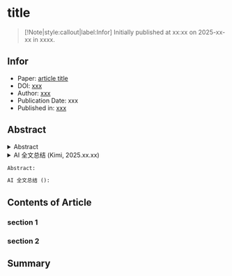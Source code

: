 # title

> [!Note|style:callout|label:Infor]
Initially published at xx:xx on 2025-xx-xx in xxxx.

## Infor 

- Paper: [article title]()
- DOI: [xxx](https://doi.org/)
- Author:  [xxx]()
- Publication Date: xxx
- Published in: [xxx]()

## Abstract





<details>
<summary>Abstract</summary>


</details>
<div>





<details>
<summary>AI 全文总结 (Kimi, 2025.xx.xx)</summary>


</details>
</div>



``` txt
Abstract: 


```

``` txt
AI 全文总结 (): 


```








## Contents of Article

### section 1

### section 2

## Summary
